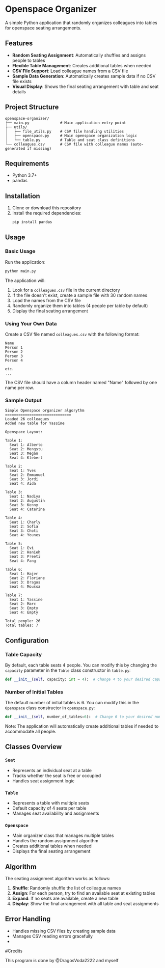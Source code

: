 # Openspace Organizer

A simple Python application that randomly organizes colleagues into tables for openspace seating arrangements. 

## Features

- **Random Seating Assignment**: Automatically shuffles and assigns people to tables
- **Flexible Table Management**: Creates additional tables when needed
- **CSV File Support**: Load colleague names from a CSV file
- **Sample Data Generation**: Automatically creates sample data if no CSV file exists
- **Visual Display**: Shows the final seating arrangement with table and seat details

## Project Structure

```
openspace-organizer/
├── main.py              # Main application entry point
├── utils/
│   ├── file_utils.py    # CSV file handling utilities
│   ├── openspace.py     # Main openspace organization logic
│   └── table.py         # Table and seat class definitions
└── colleagues.csv       # CSV file with colleague names (auto-generated if missing)
```

## Requirements

- Python 3.7+
- pandas

## Installation

1. Clone or download this repository
2. Install the required dependencies:
   ```bash
   pip install pandas
   ```

## Usage

### Basic Usage

Run the application:
```bash
python main.py
```

The application will:
1. Look for a `colleagues.csv` file in the current directory
2. If the file doesn't exist, create a sample file with 30 random names
3. Load the names from the CSV file
4. Randomly organize them into tables (4 people per table by default)
5. Display the final seating arrangement

### Using Your Own Data

Create a CSV file named `colleagues.csv` with the following format:

```csv
Name
Person 1
Person 2
Person 3
Person 4

etc.
...
```

The CSV file should have a column header named "Name" followed by one name per row.

### Sample Output

```
Simple Openspace organizer algorythm
==============================
Loaded 26 colleagues
Added new table for Yassine

Openspace Layout:

Table 1:
  Seat 1: Alberto
  Seat 2: Mengstu
  Seat 3: Megan
  Seat 4: Klebert

Table 2:
  Seat 1: Yves
  Seat 2: Emmanuel
  Seat 3: Jordi
  Seat 4: Aida

Table 3:
  Seat 1: Nadiya
  Seat 2: Augustin
  Seat 3: Kenny
  Seat 4: Caterina

Table 4:
  Seat 1: Charly
  Seat 2: Sofia
  Seat 3: Choti
  Seat 4: Younes

Table 5:
  Seat 1: Evi
  Seat 2: Hanieh
  Seat 3: Preeti
  Seat 4: Fang

Table 6:
  Seat 1: Hajer
  Seat 2: Floriane
  Seat 3: Dragos
  Seat 4: Moussa

Table 7:
  Seat 1: Yassine
  Seat 2: Marc
  Seat 3: Empty
  Seat 4: Empty

Total people: 26
Total tables: 7
```

## Configuration

### Table Capacity

By default, each table seats 4 people. You can modify this by changing the `capacity` parameter in the `Table` class constructor in `table.py`:

```python
def __init__(self, capacity: int = 4):  # Change 4 to your desired capacity
```

### Number of Initial Tables

The default number of initial tables is 6. You can modify this in the `Openspace` class constructor in `openspace.py`:

```python
def __init__(self, number_of_tables=6):  # Change 6 to your desired number
```

Note: The application will automatically create additional tables if needed to accommodate all people.

## Classes Overview

### `Seat`
- Represents an individual seat at a table
- Tracks whether the seat is free or occupied
- Handles seat assignment logic

### `Table`
- Represents a table with multiple seats
- Default capacity of 4 seats per table
- Manages seat availability and assignments

### `Openspace`
- Main organizer class that manages multiple tables
- Handles the random assignment algorithm
- Creates additional tables when needed
- Displays the final seating arrangement

## Algorithm

The seating assignment algorithm works as follows:

1. **Shuffle**: Randomly shuffle the list of colleague names
2. **Assign**: For each person, try to find an available seat at existing tables
3. **Expand**: If no seats are available, create a new table
4. **Display**: Show the final arrangement with all table and seat assignments

## Error Handling

- Handles missing CSV files by creating sample data
- Manages CSV reading errors gracefully
- 
#Credits

This program is done by @DragosVoda2222 and myself


